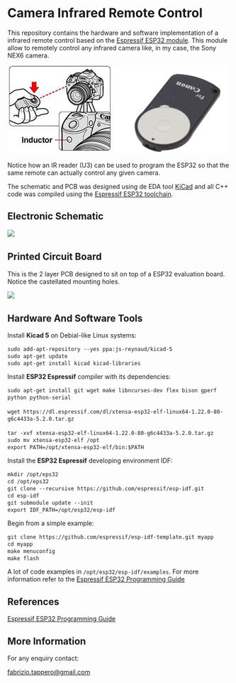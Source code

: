 # Camera Infrared Remote Control
This repository contains the hardware and software implementation of a infrared 
remote control based on the [Espressif ESP32 module]. This module allow to remotely
control any infrared camera like, in my case, the Sony NEX6 camera.

<p align="center">
  <img src="https://github.com/fabriziotappero/ir_remote/blob/master/ir_camera_remote.jpg?raw=true" alt="Sublime's custom image"/>
</p>

Notice how an IR reader (U3) can be used to program the ESP32 so that the same
remote can actually control any given camera. 

The schematic and PCB was designed using de EDA tool [KiCad] and all C++ 
code was compiled using the [Espressif ESP32 toolchain].

## Electronic Schematic
![][ir_remote_sch]

[ir_remote_sch]: https://github.com/fabriziotappero/ir_remote/blob/master/PCB/ir_remote_sch.png ""
[Espressif ESP32 module]: https://www.espressif.com/en/products/hardware/development-boards
[Espressif ESP32 toolchain]: https://dl.espressif.com/doc/esp-idf/latest/index.html
[KiCad]: http://kicad-pcb.org/

## Printed Circuit Board
This is the 2 layer PCB designed to sit on top of a ESP32 evaluation board. Notice the castellated
mounting holes.

![][ir_remote_pcb]

[ir_remote_pcb]: https://github.com/fabriziotappero/ir_remote/blob/master/PCB/ir_remote_pcb.png ""


## Hardware And Software Tools

Install **Kicad 5** on Debial-like Linux systems:
```
sudo add-apt-repository --yes ppa:js-reynaud/kicad-5
sudo apt-get update
sudo apt-get install kicad kicad-libraries
```

Install **ESP32 Espressif** compiler with its dependencies:
```
sudo apt-get install git wget make libncurses-dev flex bison gperf python python-serial

wget https://dl.espressif.com/dl/xtensa-esp32-elf-linux64-1.22.0-80-g6c4433a-5.2.0.tar.gz

tar -xvf xtensa-esp32-elf-linux64-1.22.0-80-g6c4433a-5.2.0.tar.gz
sudo mv xtensa-esp32-elf /opt
export PATH=/opt/xtensa-esp32-elf/bin:$PATH
```
Install the **ESP32 Espressif** developing environment IDF:
```
mkdir /opt/eps32 
cd /opt/eps32
git clone --recursive https://github.com/espressif/esp-idf.git
cd esp-idf
git submodule update --init
export IDF_PATH=/opt/esp32/esp-idf
```

Begin from a simple example:
```
git clone https://github.com/espressif/esp-idf-template.git myapp
cd myapp
make menuconfig
make flash
```
A lot of code examples in ```/opt/esp32/esp-idf/examples```. For more information refer to the [Espressif ESP32 Programming Guide]

[Espressif ESP32 Programming Guide]: https://dl.espressif.com/doc/esp-idf/latest/index.html

## References

[Espressif ESP32 Programming Guide](https://dl.espressif.com/doc/esp-idf/latest/index.html)


## More Information
For any enquiry contact:

fabrizio.tappero@gmail.com
